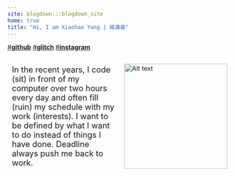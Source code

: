 ```yaml
---
site: blogdown:::blogdown_site
home: true
title: "Hi, I am Xiaohao Yang | 楊瀟豪"
---
```


[#**github**](https://github.com/billbillbilly)
[#**glitch**](https://glitch.com/@xiaohaoy)
[#**instagram**](https://www.instagram.com/xiaohao._y/?utm_source=ig_embed&amp;utm_campaign=loading)

<div style="display: flex;">
  <div style="flex: 50%; margin: 0 10px;">
    <p style="font-size: min(18px,3vw);">
      In the recent years, I code (sit) in front of my computer over two hours every day and often fill (ruin) my schedule with my work (interests). I want to be defined by what I want to do instead of things I have done. Deadline always push me back to work. 
    </p>
  </div>
  <div style="flex: 50%; margin: 15px 10px;">
    <img src="/images/myhead.png" alt="Alt text" style="width: 100%;">
  </div>
</div>

